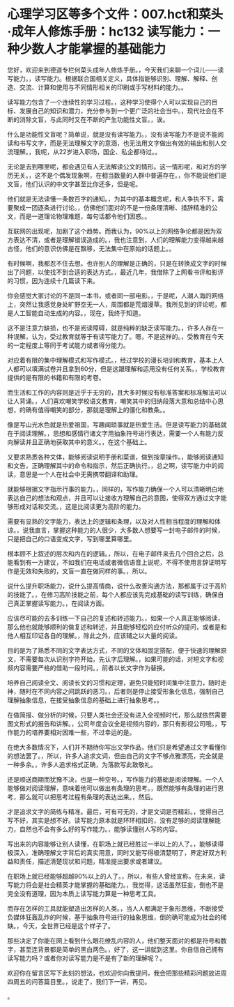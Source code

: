 # 心理学习区等多个文件：007.hct和菜头·成年人修炼手册：hc132 读写能力：一种少数人才能掌握的基础能力

您好，欢迎来到德道专栏何菜头成年人修炼手册。，今天我们来聊一个词儿——读写能力。，读写能力。根据联合国相关定义，具体指能够识别、理解、解释、创造、交流、计算和使用与不同情形相关的印刷或手写材料的能力。。

读写能力包含了一个连续性的学习过程。，这种学习使得个人可以实现自己的目标、发展自己的知识和潜力，充分参与到一个更广泛的社会当中。，现代社会在不断的消除文盲，与此同时又在不断的产生功能性文盲。，诶。

什么是功能性文盲呢？简单说，就是没有读写能力。，没有读写能力不是说不能阅读和书写文字，而是无法理解文字的意涵，也无法用文字做出有效的输出和别人交流理解。，我呢，从22岁进入职场，国企、私企都待过。。

无论是去到哪里呢，都会遇见有人无法解读公文的情形。这一情形呢，和对方的学历无关。，这不是个偶发现象啊，在相当数量的人群中普遍存在。，你不能说他们是文盲，他们认识的中文字甚至比你还多，但是呢。

他们就是无法读懂一条数百字的通知。，为其中的基本概念呢，和人争执不下，需要聚成一团逐条进行讨论。，仿佛他们面对的不是一份条理清晰、措辞精准的公文，而是一道理论物理难题，每句话都令他们困惑。。

互联网的出现呢，加剧了这个趋势。而我认为，90%以上的网络争论都是因为双方表达不清，或者是理解错误造成的。，我也注意到，人们的理解能力变得越来越古怪，他们的意识仿佛是在飘移，无法集中在原始的话题上。。

有时候啊，我都忍不住去想。也许别人的理解是正确的，只是在转换成文字的时候出了问题，以使找不到合适的表达方式。，最近几年，我借除了上网看书评和影评的习惯，因为连续十几篇读下来。

你会感觉大家讨论的不是同一本书，或者同一部电影。，于是呢，人潮人海的网络上，突然让我感觉身处旷野空无一人，周围都是荒烟漫草。我所见到的评论呢，都是人工智能自动生成的内容。，现在，我终于知道。

这不是注意力缺损，也不是阅读障碍，就是纯粹的缺乏读写能力。，许多人存在一种误解，认为，受过教育就等于有读写能力了。嗯，不是这样的。，受教育在今天的一定程度上等同于考试能力或者得分能力。

对应着有限的集中理解模式和写作模式。，经过学校的漫长培训和教育，基本上人人都可以填满试卷并且拿到60分，但是这跟理解和运用没有任何关系。，学校教育提供的是有限的书籍和有限的考卷。

而生活和工作的内容则是近乎于无穷的，且大多时候没有标准答案和标准解法可以让人背诵。，人们喜欢嘲笑学校语文教育，嘲笑其中的归纳段落大意和总结中心思想，的确有值得嘲笑的部分，那就是理解上的僵化和教条。。

像是写山光水色就是热爱祖国，写趣闻琐事就是热爱生活。但是读写能力的基础就在于阅读理解。，思想和感情行诸文字用抽象符号进行表达，需要一个人有能力反向解读并且正确地获取其中的意义。，在这个基础上。

又要求熟悉各种文体，能够阅读说明手册和菜谱，做到按章操作。，能够阅读通知和文告，正确理解其中的命令和指示，然后正确执行。，总之啊，读写能力中的阅读，意思是一个人在社会中无需携带翻译和助理。

就能够根据文字指示行事的能力。，同样的，写作能力确保一个人可以清晰明白地表达自己的想法和观点，并且可以让接收方理解自己的意图，使得双方通过文字能够形成对话和交流。，这是比阅读更为高阶的能力。

需要有显熟的文字能力，表达上的逻辑和条理，以及对人性相当程度的理解和体谅。，说我直言，掌握这种能力的人很少，大多数人想要写一封电子邮件的时候，只是把自己的口语变成文字，写到哪里算哪里。

根本顾不上叙述的层次和内在的逻辑。，所以，在电子邮件来去几个回合之后，总能看到有一方建议，不如我们在电话或者微信语音上说呢，不得不使用言辞证明写作是无效和失败的，文盲一直在做同样的事。，所以。

说什么提升职场能力，说什么提高情商，说什么改善沟通方法，那都属于过于高阶的技能了。，在修习高阶技能之前，每个人都应该先完成基础的读写训练，确保自己真正掌握读写能力。，在阅读方面。

应该尽可能的去多训练一下自己的复述和转述能力。，如果一个人真正能够阅读，那么他也就能够顺利的做复述和转述，并且能够轻松的应付听众的提问，或者是和他人相互印证各自的理解。，除此之外，应该辅之以大量的阅读。

目的是为了熟悉不同的文字表达方式，不同的文体和固定搭配，便于快速的理解原文，不需要每次从识别字符开始，先认字后理解。，如果可能的话，对短文字和视频内容需要严格的借助一段时间。，前者以长文字作为替换。

培养自己阅读全文、阅读长文的习惯和定理，避免只能短时间集中注意力，随时走神，随时在不同内容之间跳跃的恶习。，后者则是停止接受形象化信息，强制自己理解抽象信息，在接受抽象信息的基础上进行抽象思考。。

在做简报、做分析的时候，只要人类社会还没有进入全视频时代，那么就依然需要图文形式的报告和讲解。，公司年度会议全是视频内容的，那只有影视公司哦。，写作能力的培养要相对困难一些，不过幸运的是。

在绝大多数情况下，人们并不期待你写出文学作品，他们只是希望通过文字看懂你的想法罢了。，所以，许多人追求文词，但由自己的文字不够点雅漂亮，完全就是一种多余。，许多人追求格式正确，为落款写此致敬礼。

还是顺送商期而犹豫不决，也是一种空号。，写作能力的基础是阅读理解。一个人能够做对阅读理解，意味着他可以做出有条理的思考。，既然能够有条理的进行思考，那么就可以把思考过程有条理的表达出来。，然后。

才是追求文字的简练与精准。最后，可有可无的，才是文词是否精彩。，觉得自己写不好，其实是想不好。读写能力原本就是环环相扣的，没有足够的阅读理解能力，自然也不会有多么好的写作能力。，能够读懂别人写的内容。

写出来的内容能够让别人读懂，在职场上就已经胜过一半以上的人了。，能够读得极深入，准确理解文字背后的真实用意，同时又能写得极清楚明了，界定好双方利益和责任，描述清楚现状和问题，精准提出要求或者建议。

在职场上就已经能够超越90%以上的人了。，所以，有些人曾经宣称，在未来，读写能力将会是社会精英才能掌握的基础能力。，我觉得，这话虽然狂妄，倒也不是完全没有道理，因为本质上读写能力算是一种思考工具。

而存在怎样的工具就能塑造出怎样的人类。，当人人都满足于象形思维，不断接受负媒体狂轰乱炸的时候，基于抽象符号进行的抽象思维，倒的确可能成为社会的稀缺。，今天，全世界已经是这个样子了。

那些决定了你能在网上看到什么眼花缭乱内容的人，他们整天面对的都是符号和数字，甚至连背景都是简单的黑白两色。，好了，这一讲就到这里。你自信自己拥有读写能力吗？或者你对读写能力是不是有了新的理解呢？。

欢迎你在留言区写下此刻的想法，也欢迎你向我提问，我会把那些精彩问题放进周四周五的问答篇目里。，说走了，我们下一讲，再见。

。